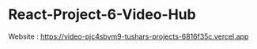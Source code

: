 # React-Project-6-Video-Hub

Website : https://video-pjc4sbvm9-tushars-projects-6816f35c.vercel.app
